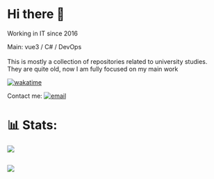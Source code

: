 # Hi there 👋
Working in IT since 2016

Main: vue3 / C# / DevOps<br><br>This is mostly a collection of repositories related to university studies. <br>They are quite old, now I am fully focused on my main work

[![wakatime](https://wakatime.com/badge/user/fac309f1-20b7-4d5d-b9d8-ecf864594486.svg)](https://wakatime.com/@fac309f1-20b7-4d5d-b9d8-ecf864594486)


Contact me: [![email](https://img.shields.io/badge/Email-D14836?logo=gmail&logoColor=white)](mailto:nelunull@gmail.com) 

# 📊 Stats:
![](https://github-readme-stats.vercel.app/api?username=NeluQi&theme=dark&hide_border=false&include_all_commits=true&count_private=true)<br/>

<a href="https://wakatime.com"><img src="https://wakatime.com/share/@Nelu/7d9611d8-36cf-4c65-afe3-9dad0a51c996.png" /></a>
---


